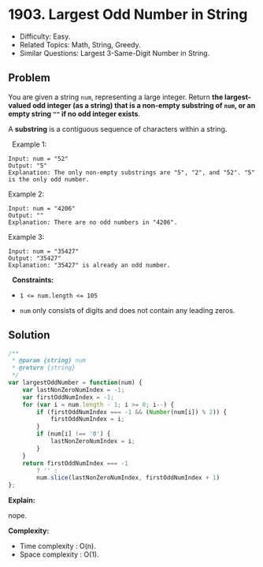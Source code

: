 # 1903. Largest Odd Number in String

- Difficulty: Easy.
- Related Topics: Math, String, Greedy.
- Similar Questions: Largest 3-Same-Digit Number in String.

## Problem

You are given a string `num`, representing a large integer. Return **the **largest-valued odd** integer (as a string) that is a **non-empty substring** of **`num`**, or an empty string **`""`** if no odd integer exists**.

A **substring** is a contiguous sequence of characters within a string.

 
Example 1:

```
Input: num = "52"
Output: "5"
Explanation: The only non-empty substrings are "5", "2", and "52". "5" is the only odd number.
```

Example 2:

```
Input: num = "4206"
Output: ""
Explanation: There are no odd numbers in "4206".
```

Example 3:

```
Input: num = "35427"
Output: "35427"
Explanation: "35427" is already an odd number.
```

 
**Constraints:**


	
- `1 <= num.length <= 105`
	
- `num` only consists of digits and does not contain any leading zeros.



## Solution

```javascript
/**
 * @param {string} num
 * @return {string}
 */
var largestOddNumber = function(num) {
    var lastNonZeroNumIndex = -1;
    var firstOddNumIndex = -1;
    for (var i = num.length - 1; i >= 0; i--) {
        if (firstOddNumIndex === -1 && (Number(num[i]) % 2)) {
            firstOddNumIndex = i;
        }
        if (num[i] !== '0') {
            lastNonZeroNumIndex = i;
        }
    }
    return firstOddNumIndex === -1
        ? '' :
        num.slice(lastNonZeroNumIndex, firstOddNumIndex + 1)
};
```

**Explain:**

nope.

**Complexity:**

* Time complexity : O(n).
* Space complexity : O(1).
